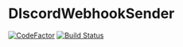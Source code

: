 # DIscordWebhookSender

[![CodeFactor](https://www.codefactor.io/repository/github/rkdrns4747/discordwebhooksender/badge?s=5b223cdbf6da97491863b9a4852bf46ad6a2c5c2)](https://www.codefactor.io/repository/github/rkdrns4747/discordwebhooksender) [![Build Status](https://travis-ci.com/rkdrns4747/DIscordWebhookSender.svg?token=BWuQ7Wqz3mFLLWhBMfNw&branch=master)](https://travis-ci.com/rkdrns4747/DIscordWebhookSender)
